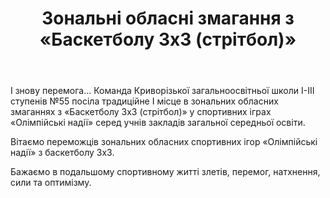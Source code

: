 ﻿---
title: Зональні обласні змагання з «Баскетболу 3х3 (стрітбол)»
---

І знову перемога… Команда Криворізької загальноосвітньої школи І-ІІІ ступенів №55 посіла традиційне І місце в зональних обласних змаганнях з «Баскетболу 3х3 (стрітбол)» у спортивних іграх «Олімпійські надії» серед учнів закладів загальної середньої освіти.

Вітаємо переможців зональних обласних спортивних ігор «Олімпійські надії» з баскетболу 3х3.

Бажаємо в подальшому спортивному житті злетів, перемог, натхнення, сили та оптимізму.

<slideshow />
